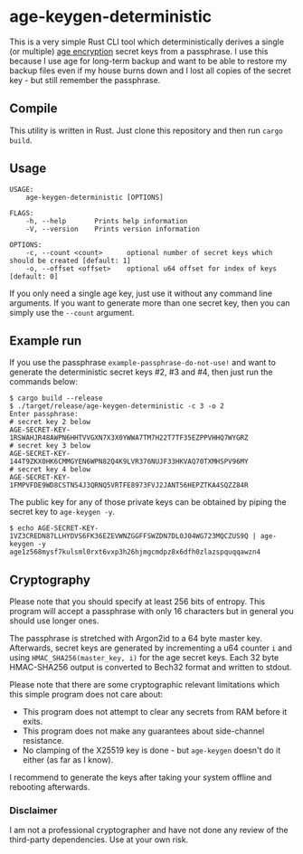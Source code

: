 # age-keygen-deterministic

This is a very simple Rust CLI tool which deterministically derives a single (or multiple) [age encryption](https://github.com/FiloSottile/age) secret keys from a passphrase.
I use this because I use age for long-term backup and want to be able to restore my backup files even if my house burns down and I lost all copies of the secret key - but still remember the passphrase.


## Compile

This utility is written in Rust.
Just clone this repository and then run ```cargo build```.

## Usage

```
USAGE:
    age-keygen-deterministic [OPTIONS]

FLAGS:
    -h, --help       Prints help information
    -V, --version    Prints version information

OPTIONS:
    -c, --count <count>      optional number of secret keys which should be created [default: 1]
    -o, --offset <offset>    optional u64 offset for index of keys [default: 0]
```

If you only need a single age key, just use it without any command line arguments.
If you want to generate more than one secret key, then you can simply use the ```--count``` argument.

## Example run

If you use the passphrase ```example-passphrase-do-not-use!``` and want to generate the deterministic secret keys #2, #3 and #4, then just run the commands below:

```
$ cargo build --release
$ ./target/release/age-keygen-deterministic -c 3 -o 2
Enter passphrase: 
# secret key 2 below
AGE-SECRET-KEY-1RSWAHJR48AWPN6HHTVVGXN7X3X0YWWA7TM7H22T7TF35EZPPVHHQ7WYGRZ
# secret key 3 below
AGE-SECRET-KEY-144T9ZKX0HK6CMMGYEN6WPN82Q4K9LVR376NUJF33HKVAQ70TXMHSPV96MY
# secret key 4 below
AGE-SECRET-KEY-1FMPVFDE9WD8CSTNS4J3QRNQ5VRTFE8973FVJ2JANT56HEPZTKA4SQZZ84R
```

The public key for any of those private keys can be obtained by piping the secret key to ```age-keygen -y```.

```
$ echo AGE-SECRET-KEY-1VZ3CREDN87LLHYDVS6FK36EZEVWNZGGFFSWZDN7DL0J04WG723MQCZUS9Q | age-keygen -y
age1z568mysf7kulsml0rxt6vxp3h26hjmgcmdpz8x6dfh0zlazspquqqawzn4
``` 

## Cryptography 

Please note that you should specify at least 256 bits of entropy.
This program will accept a passphrase with only 16 characters but in general you should use longer ones.

The passphrase is stretched with Argon2id to a 64 byte master key.
Afterwards, secret keys are generated by incrementing a u64 counter ```i``` and using ```HMAC_SHA256(master_key, i)``` for the age secret keys.
Each 32 byte HMAC-SHA256 output is converted to Bech32 format and written to stdout.

Please note that there are some cryptographic relevant limitations which this simple program does not care about:

- This program does not attempt to clear any secrets from RAM before it exits. 
- This program does not make any guarantees about side-channel resistance.
- No clamping of the X25519 key is done - but ```age-keygen``` doesn't do it either (as far as I know).

I recommend to generate the keys after taking your system offline and rebooting afterwards.

### Disclaimer

I am not a professional cryptographer and have not done any review of the third-party dependencies.
Use at your own risk.
